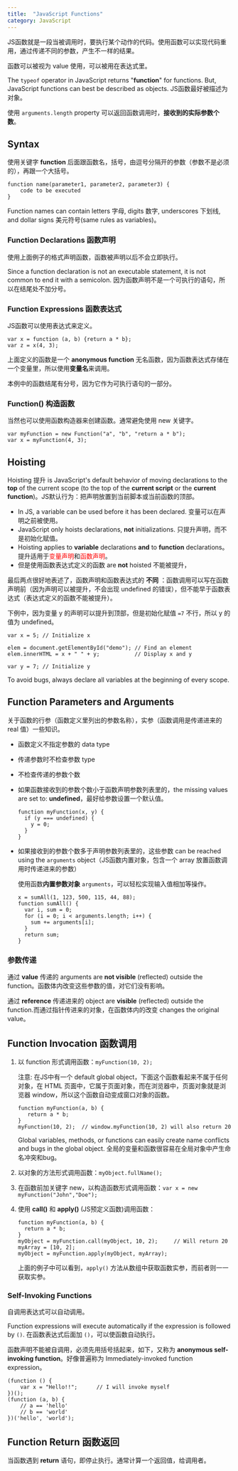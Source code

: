 ```yaml
---
title:  "JavaScript Functions"
category: JavaScript
---
```

JS函数就是一段当被调用时，要执行某个动作的代码。使用函数可以实现代码重用，通过传递不同的参数，产生不一样的结果。

函数可以被视为 value 使用，可以被用在表达式里。

The `typeof` operator in JavaScript returns "**function**" for functions. But, JavaScript functions can best be described as objects. <span class="blue-text">JS函数最好被描述为对象</span>。

使用 `arguments.length` property 可以返回函数调用时，**接收到的实际参数个数**。

## Syntax

使用关键字 **function** 后面跟函数名，括号，由逗号分隔开的参数（参数不是必须的），再跟一个大括号。

    function name(parameter1, parameter2, parameter3) {
        code to be executed
    }

Function names can contain letters 字母, digits 数字, underscores 下划线, and dollar signs 美元符号(same rules as variables)。

<!--more-->

### Function Declarations 函数声明

使用上面例子的格式声明函数，函数被声明以后不会立即执行。

Since a function declaration is not an executable statement, it is not common to end it with a semicolon. 因为函数声明不是一个可执行的语句，所以在结尾处不加分号。

### Function Expressions 函数表达式

JS函数可以使用表达式来定义。

    var x = function (a, b) {return a * b};
    var z = x(4, 3);

上面定义的函数是一个 **anonymous function** 无名函数，因为函数表达式存储在一个变量里，所以使用**变量名**来调用。

本例中的函数结尾有分号，因为它作为可执行语句的一部分。

### Function() 构造函数

当然也可以使用函数构造器来创建函数。通常避免使用 new 关键字。

    var myFunction = new Function("a", "b", "return a * b");
    var x = myFunction(4, 3);

## Hoisting

Hoisting 提升 is JavaScript's default behavior of moving declarations to the **top** of the current scope (to the top of the **current script** or the **current function**)。<span class="blue-text">JS默认行为：把声明放置到当前脚本或当前函数的顶部</span>。

+ In JS, a variable can be used before it has been declared. 变量可以在声明之前被使用。
+ JavaScript only hoists declarations, **not** initializations. 只提升声明，而不是初始化赋值。
+ Hoisting applies to **variable** declarations **and** to **function** declarations。提升适用于<span style="color:red;">变量声明</span>和<span style="color:red;">函数声明</span>。
+ 但是使用函数表达式定义的函数 are **not** hoisted 不能被提升，

最后两点很好地表述了，函数声明和函数表达式的 **不同** ：函数调用可以写在函数声明前（因为声明可以被提升，不会出现 undefined 的错误），但不能早于函数表达式（表达式定义的函数不能被提升）。

下例中，因为变量 y 的声明可以提升到顶部，但是初始化赋值 `=7` 不行，所以 y 的值为 undefined。

    var x = 5; // Initialize x

    elem = document.getElementById("demo"); // Find an element
    elem.innerHTML = x + " " + y;           // Display x and y

    var y = 7; // Initialize y

<span class="blue-text">To avoid bugs, always declare all variables at the beginning of every scope</span>.

## Function Parameters and Arguments

关于函数的行参（函数定义里列出的参数名称），实参（函数调用是传递进来的 real 值）一些知识。

+ 函数定义不指定参数的 data type
+ 传递参数时不检查参数 type
+ 不检查传递的参数个数
+ 如果函数接收到的参数个数小于函数声明参数列表里的，the missing values are set to: **undefined**，最好给参数设置一个默认值。

      function myFunction(x, y) {
        if (y === undefined) {
          y = 0;
        }
      }

+ 如果接收到的参数个数多于声明参数列表里的，这些参数 can be reached using the `arguments` object（JS函数内置对象，包含一个 array 放置函数调用时传递进来的参数）

    使用函数**内置参数对象** `arguments`，可以轻松实现输入值相加等操作。

      x = sumAll(1, 123, 500, 115, 44, 88);
      function sumAll() {
        var i, sum = 0;
        for (i = 0; i < arguments.length; i++) {
          sum += arguments[i];
        }
        return sum;
      }

### 参数传递

通过 **value** 传递的 arguments are **not visible** (reflected) outside the function。函数体内改变这些参数的值，对它们没有影响。

通过 **reference** 传递进来的 object are **visible** (reflected) outside the function.而通过指针传进来的对象，在函数体内的改变 changes the original value。

## Function Invocation 函数调用

1. 以 function 形式调用函数：`myFunction(10, 2);`

    注意: 在JS中有一个 default global object，下面这个函数看起来不属于任何对象，在 HTML 页面中，它属于页面对象，而在浏览器中，页面对象就是浏览器 window，所以这个函数自动变成窗口对象的函数。

       function myFunction(a, b) {
          return a * b;
       }
       myFunction(10, 2);  // window.myFunction(10, 2) will also return 20

    <span class="blue-text">Global variables, methods, or functions can easily create name conflicts and bugs in the global object</span>. 全局的变量和函数很容易在全局对象中产生命名冲突和bug。

2. 以对象的方法形式调用函数：`myObject.fullName();`
3. 在函数前加关键字 new，以构造函数形式调用函数：`var x = new myFunction("John","Doe");`
4. 使用 **call()** 和 **apply()** (JS预定义函数)调用函数：

       function myFunction(a, b) {
         return a * b;
       }
       myObject = myFunction.call(myObject, 10, 2);     // Will return 20
       myArray = [10, 2];
       myObject = myFunction.apply(myObject, myArray);

    上面的例子中可以看到，`apply()` 方法从数组中获取函数实参，而前者则一一获取实参。

### Self-Invoking Functions

自调用表达式可以自动调用。

Function expressions will execute automatically if the expression is followed by `()`. 在函数表达式后面加 `()`，可以使函数自动执行。

函数声明不能被自调用，必须先用括号括起来，如下，又称为 **anonymous self-invoking function**。好像普遍称为 Immediately-invoked function expression。

    (function () {
        var x = "Hello!!";      // I will invoke myself
    })();
    (function (a, b) {
        // a == 'hello'
        // b == 'world'
    })('hello', 'world');

## Function Return 函数返回

当函数遇到 **return** 语句，即停止执行。通常计算一个返回值，给调用者。
